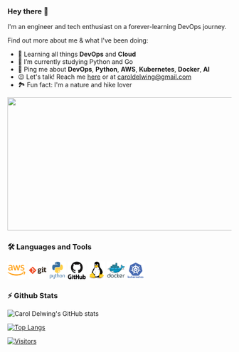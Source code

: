 ### Hey there :whale:

I'm an engineer and tech enthusiast on a forever-learning DevOps journey. 

Find out more about me & what I've been doing:

- 🌱 Learning all things **DevOps** and **Cloud**
- 🔭 I’m currently studying Python and Go
- 💬 Ping me about **DevOps**, **Python**, **AWS**, **Kubernetes**, **Docker**, **AI**
- :wink: Let's talk! Reach me [here][linkedin] or at caroldelwing@gmail.com
- :national_park: Fun fact: I'm a nature and hike lover

<div id="header" align="left">
  <img src="https://media.giphy.com/media/v1.Y2lkPTc5MGI3NjExNjI3NzIwYzg4OGEzNWY3ODQ1M2I1NThhZGE0MjlhNGExZjQwYTA5NyZlcD12MV9pbnRlcm5hbF9naWZzX2dpZklkJmN0PWc/rCQTCy4rvuxR6/giphy-downsized-large.gif" width="700" height="300"/>
</div>

### :hammer_and_wrench: Languages and Tools
<div>
   <img src="https://github.com/devicons/devicon/blob/master/icons/amazonwebservices/amazonwebservices-plain-wordmark.svg" title="AWS" alt="AWS" width="40" height="40"/>&nbsp;
  <img src="https://github.com/devicons/devicon/blob/master/icons/git/git-original-wordmark.svg" title="Git" **alt="Git" width="40" height="40"/>
  <img src="https://github.com/devicons/devicon/blob/master/icons/python/python-original-wordmark.svg" title="Python" **alt="Python" width="40" height="40"/>
  <img src="https://github.com/devicons/devicon/blob/master/icons/github/github-original-wordmark.svg" title="GitHub" **alt="GitHub" width="40" height="40"/>
  <img src="https://github.com/devicons/devicon/blob/master/icons/linux/linux-original.svg" title="Linux" **alt="Linux" width="40" height="40"/>
  <img src="https://github.com/devicons/devicon/blob/master/icons/docker/docker-original-wordmark.svg" title="Docker" **alt="Docker" width="40" height="40"/>
  <img src="https://github.com/devicons/devicon/blob/master/icons/kubernetes/kubernetes-plain-wordmark.svg" title="Kubernetes" **alt="Kubernetes" width="40" height="40"/>
</div>

### :zap: Github Stats
![Carol Delwing's GitHub stats](https://github-readme-stats.vercel.app/api?username=caroldelwing&show_icons=true&theme=dracula)

[![Top Langs](https://github-readme-stats-sigma-five.vercel.app/api/top-langs/?username=caroldelwing&layout=compact&langs_count=7&theme=dracula)](https://github.com/caroldelwing/github-readme-stats)


[![Visitors](https://api.visitorbadge.io/api/visitors?path=caroldelwing%2Fcaroldelwing&label=VISITORS&countColor=%23263759)](https://visitorbadge.io/status?path=caroldelwing%2Fcaroldelwing)

<!--[website]: -->
[linkedin]: https://www.linkedin.com/in/carolinadelwingrosa
